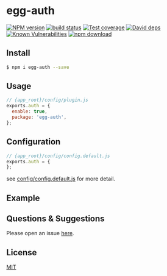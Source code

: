 # egg-auth

[![NPM version][npm-image]][npm-url]
[![build status][travis-image]][travis-url]
[![Test coverage][codecov-image]][codecov-url]
[![David deps][david-image]][david-url]
[![Known Vulnerabilities][snyk-image]][snyk-url]
[![npm download][download-image]][download-url]

[npm-image]: https://img.shields.io/npm/v/egg-auth.svg?style=flat-square
[npm-url]: https://npmjs.org/package/egg-auth
[travis-image]: https://img.shields.io/travis/eggjs/egg-auth.svg?style=flat-square
[travis-url]: https://travis-ci.org/eggjs/egg-auth
[codecov-image]: https://img.shields.io/codecov/c/github/eggjs/egg-auth.svg?style=flat-square
[codecov-url]: https://codecov.io/github/eggjs/egg-auth?branch=master
[david-image]: https://img.shields.io/david/eggjs/egg-auth.svg?style=flat-square
[david-url]: https://david-dm.org/eggjs/egg-auth
[snyk-image]: https://snyk.io/test/npm/egg-auth/badge.svg?style=flat-square
[snyk-url]: https://snyk.io/test/npm/egg-auth
[download-image]: https://img.shields.io/npm/dm/egg-auth.svg?style=flat-square
[download-url]: https://npmjs.org/package/egg-auth

<!--
Description here.
-->

## Install

```bash
$ npm i egg-auth --save
```

## Usage

```js
// {app_root}/config/plugin.js
exports.auth = {
  enable: true,
  package: 'egg-auth',
};
```

## Configuration

```js
// {app_root}/config/config.default.js
exports.auth = {
};
```

see [config/config.default.js](config/config.default.js) for more detail.

## Example

<!-- example here -->

## Questions & Suggestions

Please open an issue [here](https://github.com/eggjs/egg/issues).

## License

[MIT](LICENSE)
